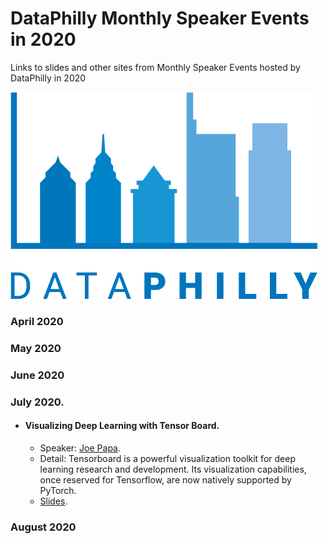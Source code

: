 # DataPhilly Monthly Speaker Events in 2020
Links to slides and other sites from Monthly Speaker Events hosted by DataPhilly in 2020

<img src="DataPhillyLogo_Final-01.png?raw=true"/>

### April 2020

### May 2020

### June 2020

### July 2020. 
  * #### Visualizing Deep Learning with Tensor Board. 
    * Speaker: [Joe Papa](https://www.linkedin.com/in/mrjoepapa/).  
    * Detail: Tensorboard is a powerful visualization toolkit for deep learning research and development. Its visualization capabilities, once reserved for Tensorflow, are now natively supported by PyTorch.  
    * [Slides](/pdf/July2020_JoePapa_TensorboardWithPyTorch.pdf).  

### August 2020

